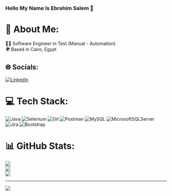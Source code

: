 ### Hello My Name Is Ebrahim Salem 👋

# 💫 About Me:
👨‍🏫  Software Engineer in Test (Manual - Automation) <br>🌍  Based in Cairo, Egypt<br>


## 🌐 Socials:
[![LinkedIn](https://img.shields.io/badge/LinkedIn-%230077B5.svg?logo=linkedin&logoColor=white)](https://www.linkedin.com/in/ibrahim-mohamed-abd-el-maksoud-83275920b/)

# 💻 Tech Stack:
![Java](https://img.shields.io/badge/java-%23ED8B00.svg?style=flat&logo=openjdk&logoColor=white) ![Selenium](https://img.shields.io/badge/Selenium-898EBC?style=flat&logo=selenium&logoColor=green) ![Git](https://img.shields.io/badge/git-%FF4F9F.svg?style=flat&logo=git&logoColor=orange) ![Postman](https://img.shields.io/badge/Postman-FF6C37?style=flat&logo=postman&logoColor=white) ![MySQL](https://img.shields.io/badge/mysql-%2300000f.svg?style=flat&logo=mysql&logoColor=white) ![MicrosoftSQLServer](https://img.shields.io/badge/Microsoft%20SQL%20Server-CC2927?style=flat&logo=microsoft%20sql%20server&logoColor=white) ![Jira](https://img.shields.io/badge/jira-%230A0FFF.svg?style=flat&logo=jira&logoColor=white) ![Bootstrap](https://img.shields.io/badge/bootstrap-%238511FA.svg?style=flat&logo=bootstrap&logoColor=white) 
# 📊 GitHub Stats:
![](https://github-readme-stats.vercel.app/api?username=EbrahimSalem1&theme=radical&hide_border=false&include_all_commits=true&count_private=false)<br/>
![](https://github-readme-streak-stats.herokuapp.com/?user=EbrahimSalem1&theme=radical&hide_border=false)<br/>
![](https://github-readme-stats.vercel.app/api/top-langs/?username=EbrahimSalem1&theme=radical&hide_border=false&include_all_commits=true&count_private=false&layout=compact)

---
[![](https://visitcount.itsvg.in/api?id=EbrahimSalem1&icon=1&color=0)](https://visitcount.itsvg.in)

<!-- Proudly created with GPRM ( https://gprm.itsvg.in ) -->
